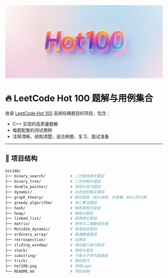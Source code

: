<div align="center">
  <img src="./hot100.png" width="800px" alt="Hot100 Logo"/>
</div>

# 🔥 LeetCode Hot 100 题解与用例集合
收录 [LeetCode Hot 100](https://leetcode.cn/studyplan/top-100-liked/) 高频经典题目的项目，包含：

-  C++ 实现的高质量题解
-  每题配套的测试用例
-  注释清晰，结构清楚，适合刷题、复习、面试准备

---

## 📁 项目结构
```bash
hot100/
├── binary_search/           # 二分查找相关题目
├── binary_tree/             # 二叉树相关题目
├── double_pointer/          # 双指针技巧题目
├── dynamic/                 # 动态规划相关题目
├── graph_theory/            # 图论题目（拓扑排序、并查集、BFS/DFS等）
├── greedy_algorithm/        # 贪心算法题目
├── hash/                    # 哈希表相关题目
├── heap/                    # 堆相关题目
├── linked_list/             # 链表相关题目
├── matrix/                  # 矩阵与二维数组处理
├── Mutidim_dynamic/         # 多维动态规划
├── ordinary_array/          # 普通数组题目
├── retrospection/           # 回溯法
├── sliding_window/          # 滑动窗口技巧题目
├── stack/                   # 栈相关题目
├── substring/               # 子串与子序列类题目
├── trick/                   # 题目技巧
├── hot100.png               # 项目Logo
└── README.md                # 项目说明
